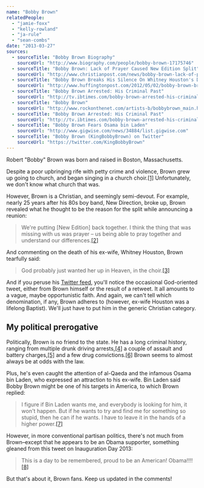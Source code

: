 ```yaml
---
name: "Bobby Brown"
relatedPeople:
  - "jamie-foxx"
  - "kelly-rowland"
  - "ja-rule"
  - "sean-combs"
date: "2013-03-27"
sources:
  - sourceTitle: "Bobby Brown Biography"
    sourceUrl: "http://www.biography.com/people/bobby-brown-17175746"
  - sourceTitle: "Bobby Brown: Lack of Prayer Caused New Edition Split"
    sourceUrl: "http://www.christianpost.com/news/bobby-brown-lack-of-prayer-caused-new-edition-split-58670/"
  - sourceTitle: "Bobby Brown Breaks His Silence On Whitney Houston's Death: 'I Didn't Know She Was Struggling.'"
    sourceUrl: "http://www.huffingtonpost.com/2012/05/02/bobby-brown-breaks-his-silence-whitney-houston-death_n_1470596.html"
  - sourceTitle: "Bobby Brown Arrested: His Criminal Past"
    sourceUrl: "http://tv.ibtimes.com/bobby-brown-arrested-his-criminal-past-3551"
  - sourceTitle: "Bobby Brown"
    sourceUrl: "http://www.rockonthenet.com/artists-b/bobbybrown_main.htm"
  - sourceTitle: "Bobby Brown Arrested: His Criminal Past"
    sourceUrl: "http://tv.ibtimes.com/bobby-brown-arrested-his-criminal-past-3551"
  - sourceTitle: "Bobby Brown Fears Osama bin Laden"
    sourceUrl: "http://www.gigwise.com/news/34884/list.gigwise.com"
  - sourceTitle: "Bobby Brown (KingBobbyBrown) on Twitter"
    sourceUrl: "https://twitter.com/KingBobbyBrown"
---
```


Robert "Bobby" Brown was born and raised in Boston, Massachusetts.

Despite a poor upbringing rife with petty crime and violence, Brown grew up going to church, and began singing in a church choir.<a class="source-citation" href="http://www.biography.com/people/bobby-brown-17175746" title="Bobby Brown Biography">[1]</a> Unfortunately, we don't know what church that was.

However, Brown is a Christian, and seemingly semi-devout. For example, nearly 25 years after his 80s boy band, New Direction, broke up, Brown revealed what he thought to be the reason for the split while announcing a reunion:

>We're putting [New Edition] back together. I think the thing that was missing with us was prayer – us being able to pray together and understand our differences.<a class="source-citation" href="http://www.christianpost.com/news/bobby-brown-lack-of-prayer-caused-new-edition-split-58670/" title="Bobby Brown: Lack of Prayer Caused New Edition Split">[2]</a>

And commenting on the death of his ex-wife, Whitney Houston, Brown tearfully said:

>God probably just wanted her up in Heaven, in the choir.<a class="source-citation" href="http://www.huffingtonpost.com/2012/05/02/bobby-brown-breaks-his-silence-whitney-houston-death_n_1470596.html" title="Bobby Brown Breaks His Silence On Whitney Houston&apos;s Death: &apos;I Didn&apos;t Know She Was Struggling.&apos;">[3]</a>

And if you peruse his [Twitter feed](https://twitter.com/KingBobbyBrown), you'll notice the occasional God-oriented tweet, either from Brown himself or the result of a retweet. It all amounts to a vague, maybe opportunistic faith. And again, we can't tell which denomination, if any, Brown adheres to (however, ex-wife Houston was a lifelong Baptist). We'll just have to put him in the generic Christian category.


## My political prerogative

Politically, Brown is no friend to the state. He has a long criminal history, ranging from multiple drunk driving arrests,<a class="source-citation" href="http://tv.ibtimes.com/bobby-brown-arrested-his-criminal-past-3551" title="Bobby Brown Arrested: His Criminal Past">[4]</a> a couple of assault and battery charges,<a class="source-citation" href="http://www.rockonthenet.com/artists-b/bobbybrown_main.htm" title="Bobby Brown">[5]</a> and a few drug convictions.<a class="source-citation" href="http://tv.ibtimes.com/bobby-brown-arrested-his-criminal-past-3551" title="Bobby Brown Arrested: His Criminal Past">[6]</a> Brown seems to almost always be at odds with the law.

Plus, he's even caught the attention of al-Qaeda and the infamous Osama bin Laden, who expressed an attraction to his ex-wife. Bin Laden said Bobby Brown might be one of his targets in America, to which Brown replied:

>I figure if Bin Laden wants me, and everybody is looking for him, it won't happen. But if he wants to try and find me for something so stupid, then he can if he wants. I have to leave it in the hands of a higher power.<a class="source-citation" href="http://www.gigwise.com/news/34884/list.gigwise.com" title="Bobby Brown Fears Osama bin Laden">[7]</a>

However, in more conventional partisan politics, there's not much from Brown–except that he appears to be an Obama supporter, something gleaned from this tweet on Inauguration Day 2013:

>This is a day to be remembered, proud to be an American! Obama!!!!<a class="source-citation" href="https://twitter.com/KingBobbyBrown" title="Bobby Brown (KingBobbyBrown) on Twitter">[8]</a>

But that's about it, Brown fans. Keep us updated in the comments!